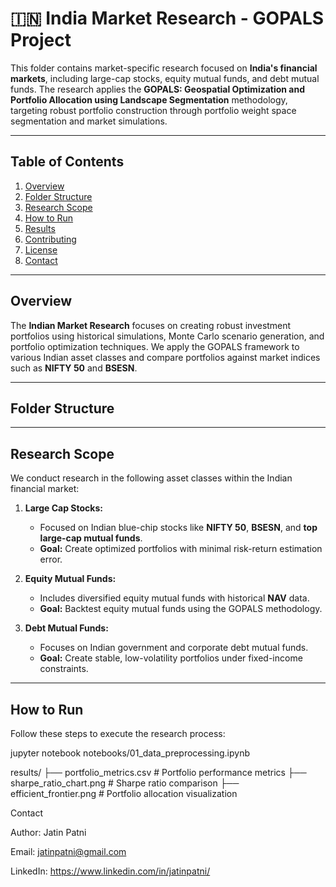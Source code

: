 # 🇮🇳 India Market Research - GOPALS Project

This folder contains market-specific research focused on **India's financial markets**, including large-cap stocks, equity mutual funds, and debt mutual funds. The research applies the **GOPALS: Geospatial Optimization and Portfolio Allocation using Landscape Segmentation** methodology, targeting robust portfolio construction through portfolio weight space segmentation and market simulations.

---

## **Table of Contents**
1. [Overview](#overview)
2. [Folder Structure](#folder-structure)
3. [Research Scope](#research-scope)
4. [How to Run](#how-to-run)
5. [Results](#results)
6. [Contributing](#contributing)
7. [License](#license)
8. [Contact](#contact)

---

## **Overview**
The **Indian Market Research** focuses on creating robust investment portfolios using historical simulations, Monte Carlo scenario generation, and portfolio optimization techniques. We apply the GOPALS framework to various Indian asset classes and compare portfolios against market indices such as **NIFTY 50** and **BSESN**.

---

## **Folder Structure**


---

## **Research Scope**
We conduct research in the following asset classes within the Indian financial market:

1. **Large Cap Stocks:**  
   - Focused on Indian blue-chip stocks like **NIFTY 50**, **BSESN**, and **top large-cap mutual funds**.  
   - **Goal:** Create optimized portfolios with minimal risk-return estimation error.

2. **Equity Mutual Funds:**  
   - Includes diversified equity mutual funds with historical **NAV** data.  
   - **Goal:** Backtest equity mutual funds using the GOPALS methodology.

3. **Debt Mutual Funds:**  
   - Focuses on Indian government and corporate debt mutual funds.  
   - **Goal:** Create stable, low-volatility portfolios under fixed-income constraints.

---

## **How to Run**
Follow these steps to execute the research process:

jupyter notebook notebooks/01_data_preprocessing.ipynb

results/
├── portfolio_metrics.csv         # Portfolio performance metrics
├── sharpe_ratio_chart.png        # Sharpe ratio comparison
├── efficient_frontier.png        # Portfolio allocation visualization


Contact

Author: Jatin Patni

Email: jatinpatni@gmail.com

LinkedIn: https://www.linkedin.com/in/jatinpatni/
